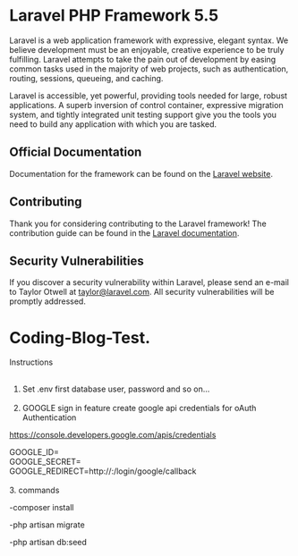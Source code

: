 # Laravel PHP Framework 5.5

Laravel is a web application framework with expressive, elegant syntax. We believe development must be an enjoyable, creative experience to be truly fulfilling. Laravel attempts to take the pain out of development by easing common tasks used in the majority of web projects, such as authentication, routing, sessions, queueing, and caching.

Laravel is accessible, yet powerful, providing tools needed for large, robust applications. A superb inversion of control container, expressive migration system, and tightly integrated unit testing support give you the tools you need to build any application with which you are tasked.

## Official Documentation

Documentation for the framework can be found on the [Laravel website](http://laravel.com/docs).

## Contributing

Thank you for considering contributing to the Laravel framework! The contribution guide can be found in the [Laravel documentation](http://laravel.com/docs/contributions).

## Security Vulnerabilities

If you discover a security vulnerability within Laravel, please send an e-mail to Taylor Otwell at taylor@laravel.com. All security vulnerabilities will be promptly addressed.


# Coding-Blog-Test.

Instructions
</br></br>
1. Set .env first database user, password and so on...
</br></br>
2. GOOGLE sign in feature
create google api credentials for oAuth Authentication

https://console.developers.google.com/apis/credentials

GOOGLE_ID=
</br>
GOOGLE_SECRET=
</br>
GOOGLE_REDIRECT=http://<domain>:<port>/login/google/callback
</br></br>
3.
commands

-composer install

-php artisan migrate

-php artisan db:seed
